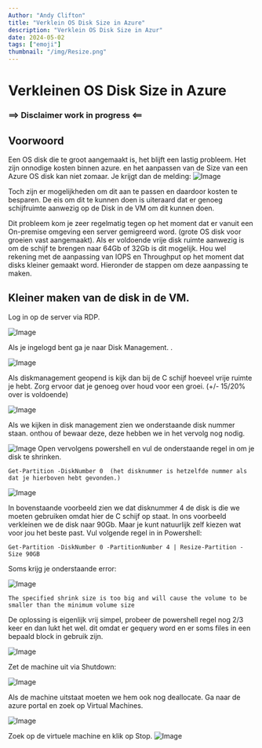 ```yaml
---
Author: "Andy Clifton"
title: "Verklein OS Disk Size in Azure"
description: "Verklein OS Disk Size in Azur"
date: 2024-05-02
tags: ["emoji"]
thumbnail: "/img/Resize.png"
---
```


# Verkleinen OS Disk Size in Azure

### ==> Disclaimer work in progress <==

## Voorwoord

Een OS disk die te groot aangemaakt is, het blijft een lastig probleem. Het zijn onnodige kosten binnen azure. en het aanpassen van de Size van een Azure OS disk kan niet zomaar. Je krijgt dan de melding:
![Image](/Images/ShrinkOS/ReduceSize.png)

Toch zijn er mogelijkheden om dit aan te passen en daardoor kosten te besparen. De eis om dit te kunnen doen is uiteraard dat er genoeg schijfruimte aanwezig op de Disk in de VM om dit kunnen doen.

Dit probleem kom je zeer regelmatig tegen op het moment dat er vanuit een On-premise omgeving een server gemigreerd word. (grote OS disk voor groeien vast aangemaakt).
Als er voldoende vrije disk ruimte aanwezig is om de schijf te brengen naar 64Gb of 32Gb is dit mogelijk.
Hou wel rekening met de aanpassing van IOPS en Throughput op het moment dat disks kleiner gemaakt word.
Hieronder de stappen om deze aanpassing te maken.


## Kleiner maken van de disk in de VM.

Log in op de server via RDP.



![Image](/Images/ShrinkOS/rdp.png)

Als je ingelogd bent ga je naar Disk Management.
.

![Image](/Images/ShrinkOS/disk.png)

Als diskmanagement geopend is kijk dan bij de C schijf hoeveel vrije ruimte je hebt. Zorg ervoor dat je genoeg over houd voor een groei. (+/- 15/20% over is voldoende)

![Image](/Images/ShrinkOS/diskc.png)

Als we kijken in disk management zien we onderstaande disk nummer staan. onthou of bewaar deze, deze hebben we in het vervolg nog nodig.

![Image](/Images/ShrinkOS/disk0.png)
Open vervolgens powershell en vul de onderstaande regel in om je disk te shrinken.

~~~
Get-Partition -DiskNumber 0  (het disknummer is hetzelfde nummer als dat je hierboven hebt gevonden.)

~~~


![Image](/Images/ShrinkOS/disknumber.png)

In bovenstaande voorbeeld zien we dat disknummer 4 de disk is die we moeten gebruiken omdat hier de C schijf op staat.
In ons voorbeeld verkleinen we de disk naar 90Gb. Maar je kunt natuurlijk zelf kiezen wat voor jou het beste past.
Vul volgende regel in in Powershell: 

~~~
Get-Partition -DiskNumber 0 -PartitionNumber 4 | Resize-Partition -Size 90GB

~~~


Soms krijg je onderstaande error:

![Image](/Images/ShrinkOS/error.png)
~~~
The specified shrink size is too big and will cause the volume to be smaller than the minimum volume size
~~~

De oplossing is eigenlijk vrij simpel, probeer de powershell regel nog 2/3 keer en dan lukt het wel. dit omdat er gequery word en er soms files in een bepaald block in gebruik zijn.

![Image](/Images/ShrinkOS/disknew.png)

Zet de machine uit via Shutdown:

![Image](/Images/ShrinkOS/shutdown.png)

Als de machine uitstaat moeten we hem ook nog deallocate.
Ga naar de azure portal en zoek op Virtual Machines.

![Image](/Images/ShrinkOS/VirtualMachines.png)

Zoek op de virtuele machine en klik op Stop.
![Image](/Images/ShrinkOS/stop.png)